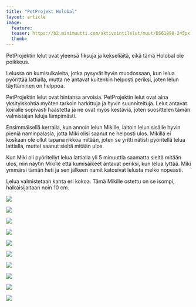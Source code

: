 ```yaml
---
title: "PetProjekt Holobal"
layout: article
image:
  feature:
  teaser: https://b2.minimuutti.com/aktivointilelut/muut/DS61898-245px.jpg
  thumb:
---
```


PetProjektin lelut ovat yleensä fiksuja ja kekseliäitä, eikä tämä Holobal ole poikkeus.

Lelussa on kumisuikaleita, jotka pysyvät hyvin muodossaan, kun lelua pyörittää lattialla, mutta ne antavat kuitenkin helposti periksi, joten lelun täyttäminen on helppoa.

PetProjektin lelut ovat hintansa arvoisia. PetProjektin lelut ovat aina yksityiskohtia myöten tarkoin harkittuja ja hyvin suunniteltuja. Lelut antavat koiralle sopivasti haastetta ja ne ovat myös kestäviä, joten suosittelen tämän valmistajan leluja lämpimästi.

Ensimmäisellä kerralla, kun annoin lelun Mikille, laitoin lelun sisälle hyvin pieniä naminpalasia, jotta Miki olisi saanut ne helposti ulos. Mikillä ei koskaan ole ollut tapana rikkoa mitään, joten se yritti nätisti pyöritellä lelua lattialla, muttei saanut sieltä mitään ulos.

Kun Miki oli pyöritellyt lelua lattialla yli 5 minuuttia saamatta sieltä mitään ulos, niin näytin Mikille että kumisäikeet antavat periksi, kun lelua lyttää. Miki ymmärsi tämän heti ja sen jälkeen namit katosivat lelusta melko nopeasti.

Lelua valmistetaan kahta eri kokoa. Tämä Mikille ostettu on se isompi, halkaisijaltaan noin 10 cm.

![](https://b2.minimuutti.com/aktivointilelut/muut/DS61848-800px.jpg)

![](https://b2.minimuutti.com/aktivointilelut/muut/DS61866-800px.jpg)

![](https://b2.minimuutti.com/aktivointilelut/muut/DS61885-800px.jpg)

![](https://b2.minimuutti.com/aktivointilelut/muut/DS61898-800px.jpg)

![](https://b2.minimuutti.com/aktivointilelut/muut/DS61910-800px.jpg)

![](https://b2.minimuutti.com/aktivointilelut/muut/DS61943-800px.jpg)

![](https://b2.minimuutti.com/aktivointilelut/muut/DS61961-800px.jpg)

![](https://b2.minimuutti.com/aktivointilelut/muut/DS61971-800px.jpg)

![](https://b2.minimuutti.com/aktivointilelut/muut/DS61979-800px.jpg)

![](https://b2.minimuutti.com/aktivointilelut/muut/DS61842-800px.jpg)

